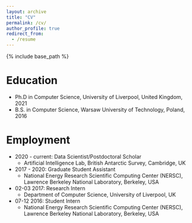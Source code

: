 ```yaml
---
layout: archive
title: "CV"
permalink: /cv/
author_profile: true
redirect_from:
  - /resume
---
```


{% include base_path %}

Education
======
* Ph.D in Computer Science, University of Liverpool, United Kingdom, 2021
* B.S. in Computer Science, Warsaw University of Technology, Poland, 2016

Employment
======
* 2020 - current: Data Scientist/Postdoctoral Scholar
	* Artificial Intelligence Lab, British Antarctic Survey, Cambridge, UK
* 2017 - 2020: Graduate Student Assistant
	* National Energy Research Scientific Computing Center (NERSC), Lawrence Berkeley National Laboratory, Berkeley, USA
* 02-03 2017: Research Intern
	* Department of Computer Science, University of Liverpool, UK
* 07-12 2016: Student Intern
	* National Energy Research Scientific Computing Center (NERSC), Lawrence Berkeley National Laboratory, Berkeley, USA

